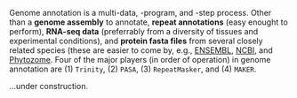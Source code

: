 Genome annotation is a multi-data, -program, and -step process. Other than a __genome assembly__ to annotate, __repeat annotations__ (easy enought to perform), __RNA-seq data__ (preferrably from a diversity of tissues and experimental conditions), and __protein fasta files__ from several closely related species (these are easier to come by, e.g., [ENSEMBL](https://useast.ensembl.org/index.html), [NCBI](https://www.ncbi.nlm.nih.gov/genome/), and [Phytozome](https://phytozome.jgi.doe.gov/pz/portal.html). Four of the major players (in order of operation) in genome annotation are (1) `Trinity`, (2) `PASA`, (3) `RepeatMasker`, and (4) `MAKER`.

...under construction.
